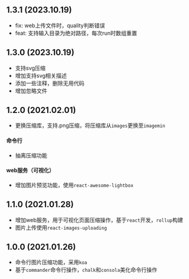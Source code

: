 ## 1.3.1 (2023.10.19)

- fix: web上传文件时，quality判断错误
- feat: 支持输入目录为绝对路径，每次run时数组重置

## 1.3.0 (2023.10.19)

- 支持svg压缩
- 增加支持svg相关描述
- 添加一些注释，删除无用代码
- 增加忽略文件

## 1.2.0 (2021.02.01)

- 更换压缩库，支持.png压缩，将压缩库从`images`更换至`imagemin`

#### 命令行

- 抽离压缩功能

#### web服务（可视化）

- 增加图片预览功能，使用`react-awesome-lightbox`

## 1.1.0 (2021.01.28)

- 增加web服务，用于可视化页面压缩操作，基于`react`开发，`rollup`构建
- 图片上传使用`react-images-uploading`

## 1.0.0 (2021.01.26)

- 命令行图片压缩功能，采用`koa`
- 基于`commander`命令行操作，`chalk`和`consola`美化命令行操作

